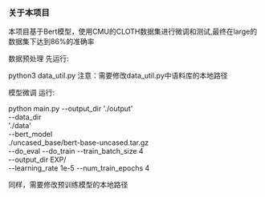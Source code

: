 ### 关于本项目
本项目基于Bert模型，使用CMU的CLOTH数据集进行微调和测试,最终在large的数据集下达到86%的准确率

数据预处理
先运行:

python3 data_util.py
注意：需要修改data_util.py中语料库的本地路径

模型微调 
运行:

python main.py --output_dir './output' \
--data_dir \
'./data' \
--bert_model \
./uncased_base/bert-base-uncased.tar.gz \
--do_eval --do_train --train_batch_size 4 \
--output_dir EXP/ \
--learning_rate 1e-5 --num_train_epochs 4 

同样，需要修改预训练模型的本地路径
